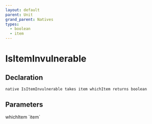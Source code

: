 ```yaml
---
layout: default
parent: Unit
grand_parent: Natives
types:
  - boolean
  - item
---
```


# IsItemInvulnerable

## Declaration

```
native IsItemInvulnerable takes item whichItem returns boolean
```

## Parameters
<dl>
  <dt>whichItem `item`</dt>
  <dd></dd>
</dl>